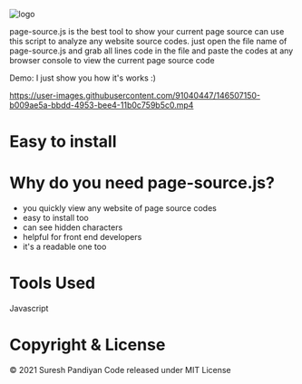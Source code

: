 
![logo](https://user-images.githubusercontent.com/91040447/146507388-ffd79ba9-e08a-48e0-a57f-ccc5289b7d67.PNG)

page-source.js is the best tool to show your current page source can use this script to analyze any website source codes. 
just open the file name of page-source.js and grab all lines code in the file and paste the codes at any browser console to view the current page source code


Demo:
I just show you how it's works :)

https://user-images.githubusercontent.com/91040447/146507150-b009ae5a-bbdd-4953-bee4-11b0c759b5c0.mp4



# Easy to install
<script src="page-source.js"></script>

# Why do you need page-source.js?
- you quickly view any website of page source codes
- easy to install too
- can see hidden characters
- helpful for front end developers
- it's a readable one too

# Tools Used
Javascript

# Copyright & License
© 2021 Suresh Pandiyan 
 Code released under MIT License
